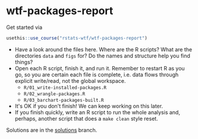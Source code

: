 # wtf-packages-report

Get started via

```r
usethis::use_course("rstats-wtf/wtf-packages-report")
```

* Have a look around the files here. Where are the R scripts? What are the directories `data` and `figs` for? Do the names and structure help you find things?
* Open each R script, finish it, and run it. Remember to restart R as you go, so you are certain each file is complete, i.e. data flows through explicit write/read, not the global workspace.
  - `R/01_write-installed-packages.R`
  - `R/02_wrangle-packages.R`
  - `R/03_barchart-packages-built.R`
* It's OK if you don't finish! We can keep working on this later.
* If you finish quickly, write an R script to run the whole analysis and, perhaps, another script that does a `make clean` style reset.

Solutions are in the [solutions](https://github.com/rstats-wtf/wtf-packages-report/commit/f9fe5aacc004cf8c79356acdd4638f641f6f8ae7) branch.
